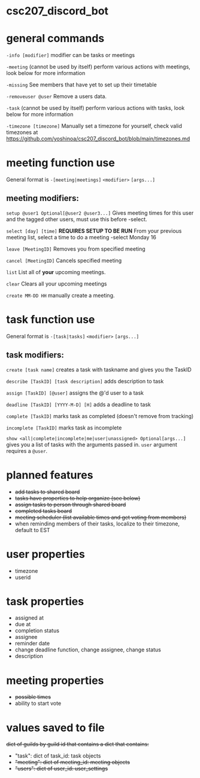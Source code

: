 # csc207_discord_bot
# general commands
`-info [modifier]` modifier can be tasks or meetings

`-meeting` (cannot be used by itself) perform various actions with meetings, look below for more information

`-missing` See members that have yet to set up their timetable

`-removeuser @user` Remove a users data.

`-task` (cannot be used by itself) perform various actions with tasks, look below for more information

`-timezone [timezone]` Manually set a timezone for yourself, check valid timezones at https://github.com/yoshinoa/csc207_discord_bot/blob/main/timezones.md




# meeting function use
General format is `-[meeting|meetings]` `<modifier>` `[args...]`
## meeting modifiers:
`setup @user1 Optional[@user2 @user3...]` Gives meeting times for this user and the tagged other users, must use this before -select.

`select [day] [time]` **REQUIRES SETUP TO BE RUN** From your previous meeting list, select a time to do a meeting -select Monday 16

`leave [MeetingID]` Removes you from specified meeting

`cancel [MeetingID]` Cancels specified meeting

`list` List all of **your** upcoming meetings.

`clear` Clears all your upcoming meetings

`create MM-DD HH` manually create a meeting.



# task function use
General format is `-[task|tasks]` `<modifier>` `[args...]`

## task modifiers: 
`create [task name]` creates a task with taskname and gives you the TaskID

`describe [TaskID] [task description]` adds description to task

`assign [TaskID] [@user]` assigns the @'d user to a task

`deadline [TaskID] [YYYY-M-D] [H]` adds a deadline to task

`complete [TaskID]` marks task as completed (doesn't remove from tracking)

`incomplete [TaskID]` marks task as incomplete

`show <all|complete|incomplete|me|user|unassigned> Optional[args...]` gives you a list of tasks with the arguments passed in. `user` argument requires a `@user`.

# planned features
* ~~add tasks to shared board~~
* ~~tasks have properties to help organize (see below)~~
* ~~assign tasks to person through shared board~~
* ~~completed tasks board~~
* ~~meeting scheduler (list available times and get voting from members)~~
* when reminding members of their tasks, localize to their timezone, default to EST

# user properties
* timezone
* userid


# task properties
* assigned at
* due at
* completion status
* assignee
* reminder date
* change deadline function, change assignee, change status
* description

# meeting properties
* ~~possible times~~
* ability to start vote

# values saved to file
~~dict of guilds by guild id that contains a dict that contains:~~
* "task": dict of task_id: task objects
* ~~"meeting": dict of meeting_id: meeting objects~~
* ~~"users": dict of user_id: user_settings~~
